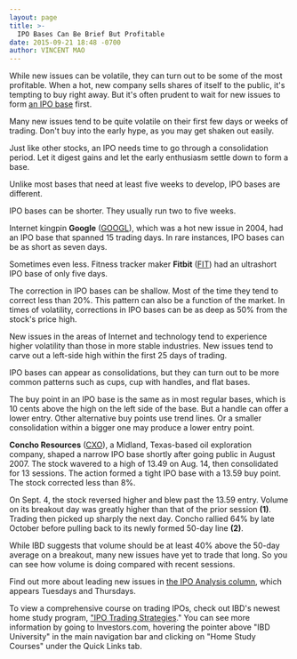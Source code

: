 ```yaml
---
layout: page
title: >-
  IPO Bases Can Be Brief But Profitable
date: 2015-09-21 18:48 -0700
author: VINCENT MAO
---
```





While new issues can be volatile, they can turn out to be some of the most profitable. When a hot, new company sells shares of itself to the public, it's tempting to buy right away. But it's often prudent to wait for new issues to form [an IPO base](http://news.investors.com/iponews.htm) first.


Many new issues tend to be quite volatile on their first few days or weeks of trading. Don't buy into the early hype, as you may get shaken out easily.


Just like other stocks, an IPO needs time to go through a consolidation period. Let it digest gains and let the early enthusiasm settle down to form a base.


Unlike most bases that need at least five weeks to develop, IPO bases are different.


IPO bases can be shorter. They usually run two to five weeks.


Internet kingpin **Google** ([GOOGL](https://research.investors.com/quote.aspx?symbol=GOOGL)), which was a hot new issue in 2004, had an IPO base that spanned 15 trading days. In rare instances, IPO bases can be as short as seven days.


Sometimes even less. Fitness tracker maker **Fitbit** ([FIT](https://research.investors.com/quote.aspx?symbol=FIT)) had an ultrashort IPO base of only five days.


The correction in IPO bases can be shallow. Most of the time they tend to correct less than 20%. This pattern can also be a function of the market. In times of volatility, corrections in IPO bases can be as deep as 50% from the stock's price high.


New issues in the areas of Internet and technology tend to experience higher volatility than those in more stable industries. New issues tend to carve out a left-side high within the first 25 days of trading.


IPO bases can appear as consolidations, but they can turn out to be more common patterns such as cups, cup with handles, and flat bases.


The buy point in an IPO base is the same as in most regular bases, which is 10 cents above the high on the left side of the base. But a handle can offer a lower entry. Other alternative buy points use trend lines. Or a smaller consolidation within a bigger one may produce a lower entry point.


**Concho Resources** ([CXO](https://research.investors.com/quote.aspx?symbol=CXO)), a Midland, Texas-based oil exploration company, shaped a narrow IPO base shortly after going public in August 2007. The stock wavered to a high of 13.49 on Aug. 14, then consolidated for 13 sessions. The action formed a tight IPO base with a 13.59 buy point. The stock corrected less than 8%.


On Sept. 4, the stock reversed higher and blew past the 13.59 entry. Volume on its breakout day was greatly higher than that of the prior session **(1)**. Trading then picked up sharply the next day. Concho rallied 64% by late October before pulling back to its newly formed 50-day line **(2)**.


While IBD suggests that volume should be at least 40% above the 50-day average on a breakout, many new issues have yet to trade that long. So you can see how volume is doing compared with recent sessions.


Find out more about leading new issues in [the IPO Analysis column](http://news.investors.com/investing/ipo-analysis.htm), which appears Tuesdays and Thursdays.


To view a comprehensive course on trading IPOs, check out IBD's newest home study program, ["IPO Trading Strategies](https://www.investors.com/products/ibd-home-study-program/ipo-trading-strategies/?src=A3L2BEC)." You can see more information by going to Investors.com, hovering the pointer above "IBD University" in the main navigation bar and clicking on "Home Study Courses" under the Quick Links tab.




